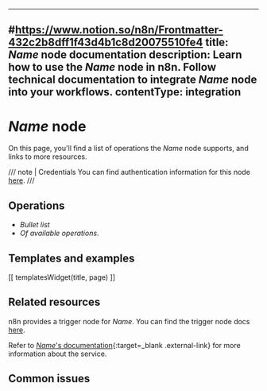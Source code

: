 <!--
# How to use this template

1. Make a new branch. If working on an internal ticket, include it at the start of the name. For example, DOC-123-feature-summary.
2. Create a new file, or find the file you want to edit, in integrations/builtin/app-nodes/. If creating a new file, pay attention to the naming conventions: it should match the node name in the codex file. For example, in the Active Campaign node, the codex file (https://github.com/n8n-io/n8n/blob/master/packages/nodes-base/nodes/ActiveCampaign/ActiveCampaign.node.json) reads: `"node": "n8n-nodes-base.activeCampaign"`. So the app node file name is n8n-nodes-base.activeCampaign.
3. Copy the template into the file (don't copy this comment).
4. Placeholder text is in _italic_ or between <>. Make sure to replace it! 
5. Before publishing, delete any comments.

Use the style guide: https://github.com/n8n-io/n8n-docs/wiki
You can find more info on working with the docs project in the README: https://github.com/n8n-io/n8n-docs/blob/main/README.md

-->

<!--
Set the meta title and meta description in the frontmatter
-->

---
#https://www.notion.so/n8n/Frontmatter-432c2b8dff1f43d4b1c8d20075510fe4
title: _Name_ node documentation
description: Learn how to use the _Name_ node in n8n. Follow technical documentation to integrate _Name_ node into your workflows.
contentType: integration
---

<!-- 
The title should be the name of the integration 
Match the brand name exactly. For example, GitHub NOT Github
When you add this node to mkdocs.yml in the navigation, prepend it with the `_Name_:` only, for example ActiveCampaign: _relativepath_
-->
# _Name_ node

<!-- Briefly summarize the node. For example:

Use the _Name_ node to automate work in _Name_ and integrate _Name_ with other applications. n8n has built-in support for a wide range of _Name_ features, which includes creating, updating, and deleting events, people, tags, and signatures. -->

On this page, you'll find a list of operations the _Name_ node supports, and links to more resources.

///  note  | Credentials
You can find authentication information for this node [here](/integrations/builtin/credentials/_Name_/).
///


## Operations

* _Bullet list_
* _Of available operations_.

## Templates and examples

<!-- see https://www.notion.so/n8n/Pull-in-templates-for-the-integrations-pages-37c716837b804d30a33b47475f6e3780 -->
[[ templatesWidget(title, page) ]]

## Related resources

<!-- provide a link to the trigger node docs, if there is a trigger node for this service -->
n8n provides a trigger node for _Name_. You can find the trigger node docs [here](/integrations/builtin/trigger-nodes/n8n-nodes-base._Name_trigger/).


<!-- add a link to the service's documentation. This should usually go direct to the API docs -->
Refer to [_Name_'s documentation](){:target=_blank .external-link} for more information about the service.

<!-- IF THE NODE SUPPORTS PREDEFINED CREDS
let users know they can use the HTTP node if their operation isn't supported 
--8<-- "_snippets/integrations/builtin/app-nodes/operation-not-supported.md"
-->

## Common issues

<!-- 
If the node is small enough for a single page, add a subheading here for each error, quirk, pain point, or other complex topic that might trip people up. Refer to the common_issues.md template for suggested wording.

If the node is large enough to warrant subpages, create a separate Common Issues page using the common-issues.md template. and link to it here using this text:

For common questions or issues and suggested solutions, refer to [Common Issues](/integrations/builtin/_relativepath_).

-->
